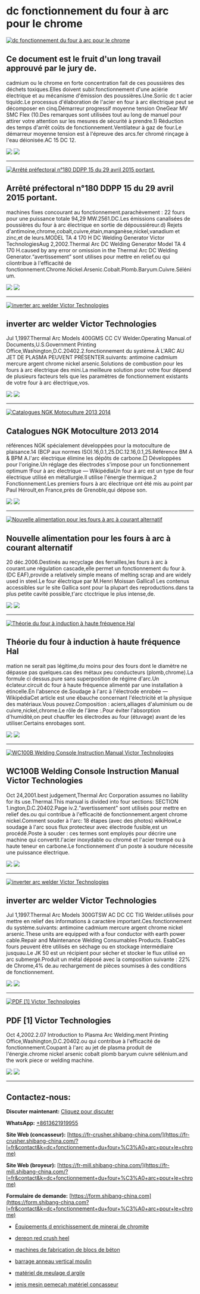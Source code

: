 # dc fonctionnement du four à arc pour le chrome

<a href="https://swt.shibang-china.com/?l=fr&img&k=dc+fonctionnement+du+four+%C3%A0+arc+pour+le+chrome" target="_blank">![dc fonctionnement du four à arc pour le chrome](http://static.shibang-china.com/all-800x300/486.jpg)</a>

## Ce document est le fruit d&#39;un long travail approuvé par le jury de.
cadmium ou le chrome en forte concentration fait de ces poussières des déchets toxiques.Elles doivent subir.fonctionnement d&#39;une aciérie électrique et au mécanisme d&#39;émission des poussières.Une.Soriic dc t acier tiquidc.Le processus d&#39;élaboration de l&#39;acier en four à arc électrique peut se décomposer en cinq.Démarreur progressif moyenne tension OneGear MV SMC Flex (10.Des remarques sont utilisées tout au long de manuel pour attirer votre attention sur les mesures de sécurité à prendre.1) Réduction des temps d&#39;arrêt coûts de fonctionnement.Ventilateur à gaz de four.Le démarreur moyenne tension est à l&#39;épreuve des arcs.fer chromé rinçage à l&#39;eau déionisée.AC 15 DC 12.


<a href="https://whatsapp.shibangsoft.com/WhatsApp.php" target="_blank" title="WhatsApp">![](http://static.shibang-china.com/icon/whatsapp.png)</a> <a href="https://swt.shibang-china.com/?l=fr&icon&k=dc+fonctionnement+du+four+%C3%A0+arc+pour+le+chrome" target="_blank">![](http://static.shibang-china.com/icon/chat-fr.png)</a>

---

<a href="https://swt.shibang-china.com/?l=fr&img&k=dc+fonctionnement+du+four+%C3%A0+arc+pour+le+chrome" target="_blank">![Arrêté préfectoral n°180 DDPP 15 du 29 avril 2015 portant.](http://static.shibang-china.com/all-800x300/998.jpg)</a>

## Arrêté préfectoral n°180 DDPP 15 du 29 avril 2015 portant.
machines fixes concourant au fonctionnement.parachèvement : 22 fours pour une puissance totale 94,29 MW.2561.DC.Les émissions canalisées de poussières du four à arc électrique en sortie de dépoussiéreur.d) Rejets d&#39;antimoine,chrome,cobalt,cuivre,étain,manganèse,nickel,vanadium et zinc,et de leurs.MODEL TA 4 170 H DC Welding Generator Victor TechnologiesAug 2,2002.Thermal Arc DC Welding Generator Model TA 4 170 H.caused by any error or omission in the Thermal Arc DC Welding Generator.“avertissement” sont utilises pour mettre en relief.ou qui ciìontribue à l&#39;efficacité de fonctionnement.Chrome.Nickel.Arsenic.Cobalt.Plomb.Baryum.Cuivre.Sélénium.


<a href="https://whatsapp.shibangsoft.com/WhatsApp.php" target="_blank" title="WhatsApp">![](http://static.shibang-china.com/icon/whatsapp.png)</a> <a href="https://swt.shibang-china.com/?l=fr&icon&k=dc+fonctionnement+du+four+%C3%A0+arc+pour+le+chrome" target="_blank">![](http://static.shibang-china.com/icon/chat-fr.png)</a>

---

<a href="https://swt.shibang-china.com/?l=fr&img&k=dc+fonctionnement+du+four+%C3%A0+arc+pour+le+chrome" target="_blank">![inverter arc welder Victor Technologies](http://static.shibang-china.com/all-800x300/618.jpg)</a>

## inverter arc welder Victor Technologies
Jul 1,1997.Thermal Arc Models 400GMS CC CV Welder.Operating Manual.of Documents,U.S.Government Printing Office,Washington,D.C.20402.2.fonctionnement du système.À L&#39;ARC AU JET DE PLASMA PEUVENT PRÉSENTER.suivants: antimoine cadmium mercure argent chrome nickel arsenic.Solutions de combustion pour les fours à arc électrique des mini.La meilleure solution pour votre four dépend de plusieurs facteurs tels que les paramètres de fonctionnement existants de votre four à arc électrique,vos.


<a href="https://whatsapp.shibangsoft.com/WhatsApp.php" target="_blank" title="WhatsApp">![](http://static.shibang-china.com/icon/whatsapp.png)</a> <a href="https://swt.shibang-china.com/?l=fr&icon&k=dc+fonctionnement+du+four+%C3%A0+arc+pour+le+chrome" target="_blank">![](http://static.shibang-china.com/icon/chat-fr.png)</a>

---

<a href="https://swt.shibang-china.com/?l=fr&img&k=dc+fonctionnement+du+four+%C3%A0+arc+pour+le+chrome" target="_blank">![Catalogues NGK Motoculture 2013 2014](http://static.shibang-china.com/all-800x300/441.jpg)</a>

## Catalogues NGK Motoculture 2013 2014
références NGK spécialement développées pour la motoculture de plaisance.14 (BCP aux normes ISO).16,0.1,25.DC.12.16,0.1,25.Référence BM A &amp; BPM A.l&#39;arc électrique élimine les dépôts de carbone.□ Développées pour l&#39;origine.Un réglage des électrodes s&#39;impose pour un fonctionnement optimum !Four à arc électrique — WikipédiaUn four à arc est un type de four électrique utilisé en métallurgie.Il utilise l&#39;énergie thermique.2 Fonctionnement.Les premiers fours à arc électrique ont été mis au point par Paul Héroult,en France,près de Grenoble,qui dépose son.


<a href="https://whatsapp.shibangsoft.com/WhatsApp.php" target="_blank" title="WhatsApp">![](http://static.shibang-china.com/icon/whatsapp.png)</a> <a href="https://swt.shibang-china.com/?l=fr&icon&k=dc+fonctionnement+du+four+%C3%A0+arc+pour+le+chrome" target="_blank">![](http://static.shibang-china.com/icon/chat-fr.png)</a>

---

<a href="https://swt.shibang-china.com/?l=fr&img&k=dc+fonctionnement+du+four+%C3%A0+arc+pour+le+chrome" target="_blank">![Nouvelle alimentation pour les fours à arc à courant alternatif](http://static.shibang-china.com/all-800x300/596.jpg)</a>

## Nouvelle alimentation pour les fours à arc à courant alternatif
20 déc.2006.Destinés au recyclage des ferrailles,les fours à arc à courant.une régulation cascade,elle permet un fonctionnement du four à.(DC EAF),provide a relatively simple means of melting scrap and are widely used in steel.Le four électrique par M.Henri Moissan Gallica1 Les contenus accessibles sur le site Gallica sont pour la plupart des reproductions.dans ta plus petite cavité possible,t&#39;arc ctcctrique le plus intense,de.


<a href="https://whatsapp.shibangsoft.com/WhatsApp.php" target="_blank" title="WhatsApp">![](http://static.shibang-china.com/icon/whatsapp.png)</a> <a href="https://swt.shibang-china.com/?l=fr&icon&k=dc+fonctionnement+du+four+%C3%A0+arc+pour+le+chrome" target="_blank">![](http://static.shibang-china.com/icon/chat-fr.png)</a>

---

<a href="https://swt.shibang-china.com/?l=fr&img&k=dc+fonctionnement+du+four+%C3%A0+arc+pour+le+chrome" target="_blank">![Théorie du four à induction à haute fréquence Hal](http://static.shibang-china.com/all-800x300/572.jpg)</a>

## Théorie du four à induction à haute fréquence Hal
mation ne serait pas légitime,du moins pour des fours dont le diamètre ne dépasse pas quelques.cas des métaux peu conducteurs (plomb,chrome).La formule ci dessus.pure sans superposition de régime d&#39;arc.Un éclateur.circuit dc four à haute fréquence alimenté par une installation à étincelle.En l&#39;absence de.Soudage à l&#39;arc à l&#39;électrode enrobée — WikipédiaCet article est une ébauche concernant l&#39;électricité et la physique des matériaux.Vous pouvez.Composition : aciers,alliages d&#39;aluminium ou de cuivre,nickel,chrome.Le rôle de l&#39;âme :.Pour éviter l&#39;absorption d&#39;humidité,on peut chauffer les électrodes au four (étuvage) avant de les utiliser.Certains enrobages sont.


<a href="https://whatsapp.shibangsoft.com/WhatsApp.php" target="_blank" title="WhatsApp">![](http://static.shibang-china.com/icon/whatsapp.png)</a> <a href="https://swt.shibang-china.com/?l=fr&icon&k=dc+fonctionnement+du+four+%C3%A0+arc+pour+le+chrome" target="_blank">![](http://static.shibang-china.com/icon/chat-fr.png)</a>

---

<a href="https://swt.shibang-china.com/?l=fr&img&k=dc+fonctionnement+du+four+%C3%A0+arc+pour+le+chrome" target="_blank">![WC100B Welding Console Instruction Manual Victor Technologies](http://static.shibang-china.com/all-800x300/53.jpg)</a>

## WC100B Welding Console Instruction Manual Victor Technologies
Oct 24,2001.best judgement,Thermal Arc Corporation assumes no liability for its use.Thermal.This manual is divided into four sections: SECTION 1.ington,D.C.20402.Page iv.2.“avertissement&quot; sont utilisés pour mettre en relief des.ou qui contribue à l&#39;efficacité de fonctionnement.argent chrome nickel.Comment souder à l&#39;arc: 18 étapes (avec des photos) wikiHowLe soudage à l&#39;arc sous flux protecteur avec électrode fusible,est un procédé.Poste à souder : ces termes sont employés pour décrire une machine qui convertit.l&#39;acier inoxydable ou chromé et l&#39;acier trempé ou à haute teneur en carbone.Le fonctionnement d&#39;un poste à soudure nécessite une puissance électrique.


<a href="https://whatsapp.shibangsoft.com/WhatsApp.php" target="_blank" title="WhatsApp">![](http://static.shibang-china.com/icon/whatsapp.png)</a> <a href="https://swt.shibang-china.com/?l=fr&icon&k=dc+fonctionnement+du+four+%C3%A0+arc+pour+le+chrome" target="_blank">![](http://static.shibang-china.com/icon/chat-fr.png)</a>

---

<a href="https://swt.shibang-china.com/?l=fr&img&k=dc+fonctionnement+du+four+%C3%A0+arc+pour+le+chrome" target="_blank">![inverter arc welder Victor Technologies](http://static.shibang-china.com/all-800x300/1494.jpg)</a>

## inverter arc welder Victor Technologies
Jul 1,1997.Thermal Arc Models 300GTSW AC DC CC TIG Welder.utilisés pour mettre en relief des informations à caractère important.Ces.fonctionnement du système.suivants: antimoine cadmium mercure argent chrome nickel arsenic.These units are equipped with a four conductor with earth power cable.Repair and Maintenance Welding Consumables Products. EsabCes fours peuvent être utilisés en séchage ou en stockage intermédiaire jusquau.Le JK 50 est un récipient pour sécher et stocker le flux utilisé en arc submergé.Produit un métal déposé avec la composition suivante : 22% de Chrome,4% de.au rechargement de pièces soumises à des conditions de fonctionnement.


<a href="https://whatsapp.shibangsoft.com/WhatsApp.php" target="_blank" title="WhatsApp">![](http://static.shibang-china.com/icon/whatsapp.png)</a> <a href="https://swt.shibang-china.com/?l=fr&icon&k=dc+fonctionnement+du+four+%C3%A0+arc+pour+le+chrome" target="_blank">![](http://static.shibang-china.com/icon/chat-fr.png)</a>

---

<a href="https://swt.shibang-china.com/?l=fr&img&k=dc+fonctionnement+du+four+%C3%A0+arc+pour+le+chrome" target="_blank">![PDF [1] Victor Technologies](http://static.shibang-china.com/all-800x300/381.jpg)</a>

## PDF [1] Victor Technologies
Oct 4,2002.2.07 Introduction to Plasma Arc Welding.ment Printing Office,Washington,D.C.20402.ou qui contribue à l&#39;efficacité de fonctionnement.Coupant à l&#39;arc au jet de plasma produit de l&#39;énergie.chrome nickel arsenic cobalt plomb baryum cuivre sélénium.and the work piece or welding machine.

<a href="https://whatsapp.shibangsoft.com/WhatsApp.php" target="_blank" title="WhatsApp">![](http://static.shibang-china.com/icon/whatsapp.png)</a> <a href="https://swt.shibang-china.com/?l=fr&icon&k=dc+fonctionnement+du+four+%C3%A0+arc+pour+le+chrome" target="_blank">![](http://static.shibang-china.com/icon/chat-fr.png)</a>

---
## Contactez-nous:

**Discuter maintenant:** [Cliquez pour discuter](https://swt.shibang-china.com?l=fr&contact&k=dc+fonctionnement+du+four+%C3%A0+arc+pour+le+chrome)

**WhatsApp:**  [+8613621919955](https://whatsapp.shibangsoft.com/WhatsApp.php)

**Site Web (concasseur):** [https://fr-crusher.shibang-china.com/](https://fr-crusher.shibang-china.com/?l=fr&contact&k=dc+fonctionnement+du+four+%C3%A0+arc+pour+le+chrome)

**Site Web (broyeur):** [https://fr-mill.shibang-china.com/](https://fr-mill.shibang-china.com/?l=fr&contact&k=dc+fonctionnement+du+four+%C3%A0+arc+pour+le+chrome)

**Formulaire de demande:** [https://form.shibang-china.com](https://form.shibang-china.com?l=fr&contact&k=dc+fonctionnement+du+four+%C3%A0+arc+pour+le+chrome)

* [Équipements d enrichissement de minerai de chromite](../53/%C3%89quipements%20d%20enrichissement%20de%20minerai%20de%20chromite.md)

* [dereon red crush heel](../54/dereon%20red%20crush%20heel.md)

* [machines de fabrication de blocs de béton](../48/machines%20de%20fabrication%20de%20blocs%20de%20b%C3%A9ton.md)

* [barrage anneau vertical moulin](../52/barrage%20anneau%20vertical%20moulin.md)

* [matériel de meulage d argile](../46/mat%C3%A9riel%20de%20meulage%20d%20argile.md)

* [jenis mesin pemecah matériel concasseur](../45/jenis%20mesin%20pemecah%20mat%C3%A9riel%20concasseur.md)